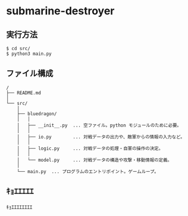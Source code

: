 # submarine-destroyer

## 実行方法
```console
$ cd src/
$ python3 main.py
```

## ファイル構成
```
/
├── README.md
│
└── src/
    │
    ├── bluedragon/
    │   │
    │   ├── __init__.py  ... 空ファイル。python モジュールのために必要。
    │   │
    │   ├── io.py        ... 対戦データの出力や、敵軍からの情報の入力など。
    │   │
    │   ├── logic.py     ... 対戦データの処理・自軍の操作の決定。
    │   │
    │   └── model.py     ... 対戦データの構造や攻撃・移動情報の定義。
    │
    └── main.py  ... プログラムのエントリポイント。ゲームループ。
```

## ｷｮｴｴｴｴｴ

ｷｮｴｴｴｴｴｴｴｴ
